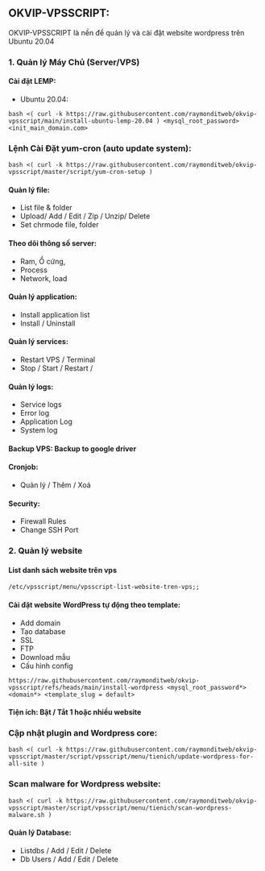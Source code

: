## OKVIP-VPSSCRIPT:

OKVIP-VPSSCRIPT là nền để quản lý và cài đặt website wordpress trên Ubuntu 20.04


### 1. Quản lý Máy Chủ (Server/VPS)
#### Cài đặt LEMP:
+ Ubuntu 20.04:
```
bash <( curl -k https://raw.githubusercontent.com/raymonditweb/okvip-vpsscript/main/install-ubuntu-lemp-20.04 ) <mysql_root_password> <init_main_domain.com>
```

### Lệnh Cài Đặt yum-cron (auto update system):
```
bash <( curl -k https://raw.githubusercontent.com/raymonditweb/okvip-vpsscript/master/script/yum-cron-setup )
```

#### Quản lý file:
+ List file & folder
+ Upload/ Add / Edit / Zip / Unzip/ Delete
+ Set chrmode file, folder

####  Theo dõi thông số server:
+ Ram, Ổ cứng,
+ Process
+ Network, load

#### Quản lý application:
+ Install application list
+ Install / Uninstall

#### Quản lý services:
+ Restart VPS / Terminal
+ Stop / Start / Restart /

#### Quản lý logs:
+ Service logs
+ Error log
+ Application Log
+ System log

#### Backup VPS: Backup to google driver

#### Cronjob:
+ Quản lý / Thêm / Xoá

#### Security:
+ Firewall Rules
+ Change SSH Port

### 2. Quản lý website

#### List danh sách website trên vps
```
/etc/vpsscript/menu/vpsscript-list-website-tren-vps;;  
```

#### Cài đặt website WordPress tự động theo template: 
+ Add domain
+ Tạo database
+ SSL 
+ FTP
+ Download mẫu
+ Cấu hình config

```
https://raw.githubusercontent.com/raymonditweb/okvip-vpsscript/refs/heads/main/install-wordpress <mysql_root_password*> <domain*> <template_slug = default>
```

#### Tiện ích: Bật / Tắt 1 hoặc nhiều website

### Cập nhật plugin and Wordpress core:

```
bash <( curl -k https://raw.githubusercontent.com/raymonditweb/okvip-vpsscript/master/script/vpsscript/menu/tienich/update-wordpress-for-all-site )
```

### Scan malware for Wordpress website:

```
bash <( curl -k https://raw.githubusercontent.com/raymonditweb/okvip-vpsscript/master/script/vpsscript/menu/tienich/scan-wordpress-malware.sh )
```

#### Quản lý Database:
+ Listdbs / Add / Edit / Delete
+ Db Users / Add / Edit / Delete

